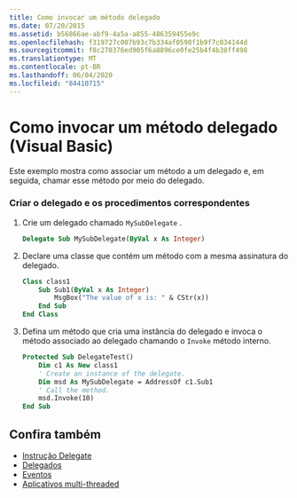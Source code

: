 ```yaml
---
title: Como invocar um método delegado
ms.date: 07/20/2015
ms.assetid: b56866ae-abf9-4a5a-a855-486359455e9c
ms.openlocfilehash: f319727c007b93c7b334af0598f1b9f7c034144d
ms.sourcegitcommit: f8c270376ed905f6a8896ce0fe25b4f4b38ff498
ms.translationtype: MT
ms.contentlocale: pt-BR
ms.lasthandoff: 06/04/2020
ms.locfileid: "84410715"
---
```

# <a name="how-to-invoke-a-delegate-method-visual-basic"></a>Como invocar um método delegado (Visual Basic)

Este exemplo mostra como associar um método a um delegado e, em seguida, chamar esse método por meio do delegado.

### <a name="create-the-delegate-and-matching-procedures"></a>Criar o delegado e os procedimentos correspondentes

1. Crie um delegado chamado `MySubDelegate` .

    ```vb
    Delegate Sub MySubDelegate(ByVal x As Integer)
    ```

2. Declare uma classe que contém um método com a mesma assinatura do delegado.

    ```vb
    Class class1
        Sub Sub1(ByVal x As Integer)
            MsgBox("The value of x is: " & CStr(x))
        End Sub
    End Class
    ```

3. Defina um método que cria uma instância do delegado e invoca o método associado ao delegado chamando o `Invoke` método interno.

    ```vb
    Protected Sub DelegateTest()
        Dim c1 As New class1
        ' Create an instance of the delegate.
        Dim msd As MySubDelegate = AddressOf c1.Sub1
        ' Call the method.
        msd.Invoke(10)
    End Sub
    ```

## <a name="see-also"></a>Confira também

- [Instrução Delegate](../../../language-reference/statements/delegate-statement.md)
- [Delegados](index.md)
- [Eventos](../events/index.md)
- [Aplicativos multi-threaded](../../../../standard/threading/using-threads-and-threading.md)
